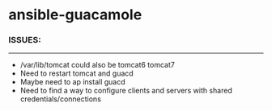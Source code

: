 # ansible-guacamole

### ISSUES:
----------------
- /var/lib/tomcat could also be tomcat6 tomcat7
- Need to restart tomcat and guacd
- Maybe need to ap install guacd
- Need to find a way to configure clients and servers with shared credentials/connections